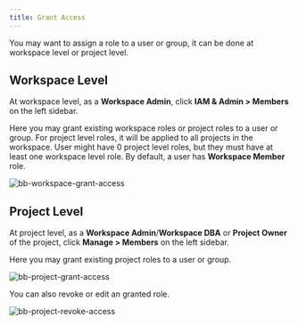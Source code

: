 ```yaml
---
title: Grant Access
---
```


You may want to assign a role to a user or group, it can be done at workspace level or project level.

## Workspace Level

At workspace level, as a **Workspace Admin**, click **IAM & Admin > Members** on the left sidebar.

Here you may grant existing workspace roles or project roles to a user or group. For project level roles, it will be applied to all projects in the workspace. User might have 0 project level roles, but they must have at least one workspace level role. By default, a user has **Workspace Member** role.

![bb-workspace-grant-access](/content/docs/security/database-permission/grant/bb-workspace-grant-access.webp)

## Project Level

At project level, as a **Workspace Admin**/**Workspace DBA** or **Project Owner** of the project, click **Manage > Members** on the left sidebar.

Here you may grant existing project roles to a user or group.

![bb-project-grant-access](/content/docs/security/database-permission/grant/bb-project-grant-access.webp)

You can also revoke or edit an granted role.

![bb-project-revoke-access](/content/docs/security/database-permission/grant/bb-project-revoke-access.webp)